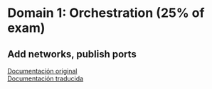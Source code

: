 # Domain 1: Orchestration (25% of exam)  
## Add networks, publish ports
[Documentación original](https://docs.docker.com/engine/userguide/networking/)  
[Documentación traducida](http://init1.es/virtualizacion/docker-netwoking/)
